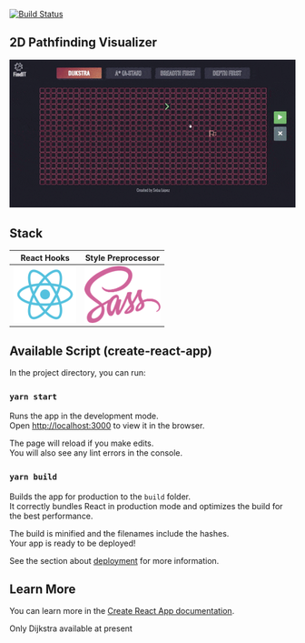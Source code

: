 [![Build Status](https://travis-ci.com/SebaLG/2D-Pathfinding-Visualizer.svg?branch=master)](https://travis-ci.com/SebaLG/2D-Pathfinding-Visualizer)


## 2D Pathfinding Visualizer

<img src="./img/PathfindingVisualizer.gif"> 


## Stack


|                  React Hooks                  |              Style Preprocessor              | 
| :-------------------------------------------: | :------------------------------------------: |
| <img src="./img/react.svg" height="100px"> | <img src="./img/sass.png" height="100px"> |





## Available Script (create-react-app)

In the project directory, you can run:

### `yarn start`

Runs the app in the development mode.<br />
Open [http://localhost:3000](http://localhost:3000) to view it in the browser.

The page will reload if you make edits.<br />
You will also see any lint errors in the console.

### `yarn build`

Builds the app for production to the `build` folder.<br />
It correctly bundles React in production mode and optimizes the build for the best performance.

The build is minified and the filenames include the hashes.<br />
Your app is ready to be deployed!

See the section about [deployment](https://facebook.github.io/create-react-app/docs/deployment) for more information.

## Learn More

You can learn more in the [Create React App documentation](https://facebook.github.io/create-react-app/docs/getting-started).


Only Dijkstra available at present
